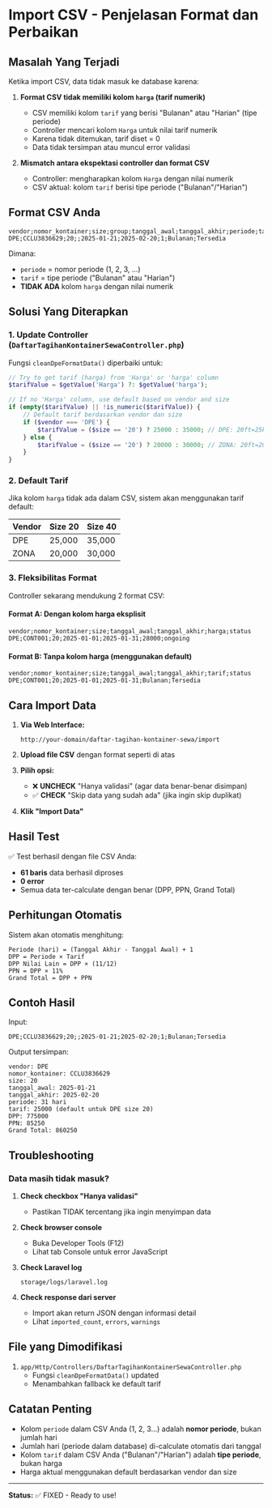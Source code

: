 # Import CSV - Penjelasan Format dan Perbaikan

## Masalah Yang Terjadi

Ketika import CSV, data tidak masuk ke database karena:

1. **Format CSV tidak memiliki kolom `harga` (tarif numerik)**

    - CSV memiliki kolom `tarif` yang berisi "Bulanan" atau "Harian" (tipe periode)
    - Controller mencari kolom `Harga` untuk nilai tarif numerik
    - Karena tidak ditemukan, tarif diset = 0
    - Data tidak tersimpan atau muncul error validasi

2. **Mismatch antara ekspektasi controller dan format CSV**
    - Controller: mengharapkan kolom `Harga` dengan nilai numerik
    - CSV aktual: kolom `tarif` berisi tipe periode ("Bulanan"/"Harian")

## Format CSV Anda

```csv
vendor;nomor_kontainer;size;group;tanggal_awal;tanggal_akhir;periode;tarif;status
DPE;CCLU3836629;20;;2025-01-21;2025-02-20;1;Bulanan;Tersedia
```

Dimana:

-   `periode` = nomor periode (1, 2, 3, ...)
-   `tarif` = tipe periode ("Bulanan" atau "Harian")
-   **TIDAK ADA** kolom `harga` dengan nilai numerik

## Solusi Yang Diterapkan

### 1. Update Controller (`DaftarTagihanKontainerSewaController.php`)

Fungsi `cleanDpeFormatData()` diperbaiki untuk:

```php
// Try to get tarif (harga) from 'Harga' or 'harga' column
$tarifValue = $getValue('Harga') ?: $getValue('harga');

// If no 'Harga' column, use default based on vendor and size
if (empty($tarifValue) || !is_numeric($tarifValue)) {
    // Default tarif berdasarkan vendor dan size
    if ($vendor === 'DPE') {
        $tarifValue = ($size == '20') ? 25000 : 35000; // DPE: 20ft=25k, 40ft=35k
    } else {
        $tarifValue = ($size == '20') ? 20000 : 30000; // ZONA: 20ft=20k, 40ft=30k
    }
}
```

### 2. Default Tarif

Jika kolom `harga` tidak ada dalam CSV, sistem akan menggunakan tarif default:

| Vendor | Size 20 | Size 40 |
| ------ | ------- | ------- |
| DPE    | 25,000  | 35,000  |
| ZONA   | 20,000  | 30,000  |

### 3. Fleksibilitas Format

Controller sekarang mendukung 2 format CSV:

#### Format A: Dengan kolom harga eksplisit

```csv
vendor;nomor_kontainer;size;tanggal_awal;tanggal_akhir;harga;status
DPE;CONT001;20;2025-01-01;2025-01-31;28000;ongoing
```

#### Format B: Tanpa kolom harga (menggunakan default)

```csv
vendor;nomor_kontainer;size;tanggal_awal;tanggal_akhir;tarif;status
DPE;CONT001;20;2025-01-01;2025-01-31;Bulanan;Tersedia
```

## Cara Import Data

1. **Via Web Interface:**

    ```
    http://your-domain/daftar-tagihan-kontainer-sewa/import
    ```

2. **Upload file CSV** dengan format seperti di atas

3. **Pilih opsi:**

    - ❌ **UNCHECK** "Hanya validasi" (agar data benar-benar disimpan)
    - ✅ **CHECK** "Skip data yang sudah ada" (jika ingin skip duplikat)

4. **Klik "Import Data"**

## Hasil Test

✅ Test berhasil dengan file CSV Anda:

-   **61 baris** data berhasil diproses
-   **0 error**
-   Semua data ter-calculate dengan benar (DPP, PPN, Grand Total)

## Perhitungan Otomatis

Sistem akan otomatis menghitung:

```
Periode (hari) = (Tanggal Akhir - Tanggal Awal) + 1
DPP = Periode × Tarif
DPP Nilai Lain = DPP × (11/12)
PPN = DPP × 11%
Grand Total = DPP + PPN
```

## Contoh Hasil

Input:

```
DPE;CCLU3836629;20;;2025-01-21;2025-02-20;1;Bulanan;Tersedia
```

Output tersimpan:

```
vendor: DPE
nomor_kontainer: CCLU3836629
size: 20
tanggal_awal: 2025-01-21
tanggal_akhir: 2025-02-20
periode: 31 hari
tarif: 25000 (default untuk DPE size 20)
DPP: 775000
PPN: 85250
Grand Total: 860250
```

## Troubleshooting

### Data masih tidak masuk?

1. **Check checkbox "Hanya validasi"**

    - Pastikan TIDAK tercentang jika ingin menyimpan data

2. **Check browser console**

    - Buka Developer Tools (F12)
    - Lihat tab Console untuk error JavaScript

3. **Check Laravel log**

    ```
    storage/logs/laravel.log
    ```

4. **Check response dari server**
    - Import akan return JSON dengan informasi detail
    - Lihat `imported_count`, `errors`, `warnings`

## File yang Dimodifikasi

1. `app/Http/Controllers/DaftarTagihanKontainerSewaController.php`
    - Fungsi `cleanDpeFormatData()` updated
    - Menambahkan fallback ke default tarif

## Catatan Penting

-   Kolom `periode` dalam CSV Anda (1, 2, 3...) adalah **nomor periode**, bukan jumlah hari
-   Jumlah hari (periode dalam database) di-calculate otomatis dari tanggal
-   Kolom `tarif` dalam CSV Anda ("Bulanan"/"Harian") adalah **tipe periode**, bukan harga
-   Harga aktual menggunakan default berdasarkan vendor dan size

---

**Status:** ✅ FIXED - Ready to use!
